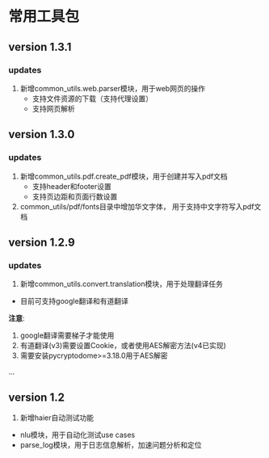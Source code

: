 # 常用工具包
## version 1.3.1
### updates
1. 新增common_utils.web.parser模块，用于web网页的操作
   + 支持文件资源的下载（支持代理设置）
   + 支持网页解析

## version 1.3.0
### updates
1. 新增common_utils.pdf.create_pdf模块，用于创建并写入pdf文档
   + 支持header和footer设置
   + 支持页边距和页面行数设置
2. common_utils/pdf/fonts目录中增加华文字体， 用于支持中文字符写入pdf文档


## version 1.2.9 
### updates
1. 新增common_utils.convert.translation模块，用于处理翻译任务
  + 目前可支持google翻译和有道翻译

**注意**:
1. google翻译需要梯子才能使用
2. 有道翻译(v3)需要设置Cookie，或者使用AES解密方法(v4已实现)
3. 需要安装pycryptodome>=3.18.0用于AES解密


...


## version 1.2

1. 新增haier自动测试功能
  + nlu模块，用于自动化测试use cases
  + parse_log模块，用于日志信息解析，加速问题分析和定位
